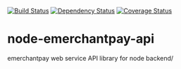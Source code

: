 [![Build Status](https://travis-ci.org/vincentbriglia/node-emerchantpay-api.svg)](https://travis-ci.org/vincentbriglia/node-emerchantpay-api)
[![Dependency Status](https://gemnasium.com/vincentbriglia/node-emerchantpay-api.svg)](https://gemnasium.com/vincentbriglia/node-emerchantpay-api)
[![Coverage Status](https://coveralls.io/repos/vincentbriglia/node-emerchantpay-api/badge.svg)](https://coveralls.io/r/vincentbriglia/node-emerchantpay-api)

# node-emerchantpay-api
emerchantpay web service API library for node backend/